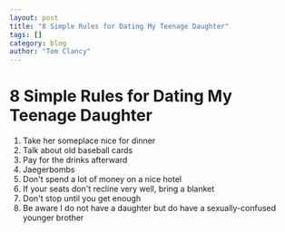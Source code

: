 ```yaml
---
layout: post
title: "8 Simple Rules for Dating My Teenage Daughter"
tags: []
category: blog
author: "Tom Clancy"
---
```


# 8 Simple Rules for Dating My Teenage Daughter

<ol>
	<li>Take her someplace nice for dinner</li>
	<li>Talk about old baseball cards</li>
	<li>Pay for the drinks afterward</li>
	<li> Jaegerbombs</li>
	<li>Don't spend a lot of money on a nice hotel</li>
	<li>If your seats don't recline very well, bring a blanket</li>
	<li>Don't stop until you get enough</li>
	<li>Be aware I do not have a daughter but do have a sexually-confused younger brother</li>
</ol>
